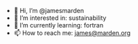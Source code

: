 - 👋 Hi, I’m @jamesmarden
- 👀 I’m interested in: sustainability
- 🌱 I’m currently learning: fortran
- 📫 How to reach me: james@marden.org

<!---
jamesmarden/jamesmarden is a ✨ special ✨ repository because its `README.md` (this file) appears on your GitHub profile.
You can click the Preview link to take a look at your changes.
--->
